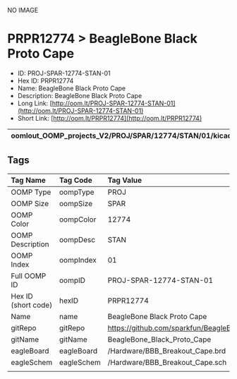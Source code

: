 


  
NO IMAGE  
# PRPR12774 > BeagleBone Black Proto Cape

- ID: PROJ-SPAR-12774-STAN-01
- Hex ID: PRPR12774
- Name: BeagleBone Black Proto Cape
- Description: BeagleBone Black Proto Cape
- Long Link: [http://oom.lt/PROJ-SPAR-12774-STAN-01](http://oom.lt/PROJ-SPAR-12774-STAN-01)
- Short Link: [http://oom.lt/PRPR12774](http://oom.lt/PRPR12774)
  

|oomlout_OOMP_projects_V2/PROJ/SPAR/12774/STAN/01/kicadPcb3dFront.png|oomlout_OOMP_projects_V2/PROJ/SPAR/12774/STAN/01/kicadPcb3dBack.png|oomlout_OOMP_projects_V2/PROJ/SPAR/12774/STAN/01/kicadPcb3d.png||
| :---: | :---: | :---: | :---: |

## Tags
  

|Tag Name|Tag Code|Tag Value|
| :--- | :--- | :--- |
|OOMP Type|oompType|PROJ|
|OOMP Size|oompSize|SPAR|
|OOMP Color|oompColor|12774|
|OOMP Description|oompDesc|STAN|
|OOMP Index|oompIndex|01|
|Full OOMP ID|oompID|PROJ-SPAR-12774-STAN-01|
|Hex ID (short code)|hexID|PRPR12774|
|Name|name|BeagleBone Black Proto Cape|
|gitRepo|gitRepo|https://github.com/sparkfun/BeagleBone_Black_Proto_Cape|
|gitName|gitName|BeagleBone_Black_Proto_Cape|
|eagleBoard|eagleBoard|/Hardware/BBB_Breakout_Cape.brd|
|eagleSchem|eagleSchem|/Hardware/BBB_Breakout_Cape.sch|
||||
